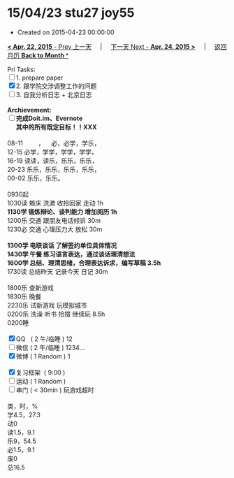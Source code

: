 # 15/04/23 stu27 joy55

- Created on 2015-04-23 00:00:00

[**< Apr. 22, 2015** - Prev 上一天](/lifelogs/2015/04/d22.md) &nbsp; &nbsp; | &nbsp; &nbsp; [下一天 Next - **Apr. 24, 2015 >**](/lifelogs/2015/04/d24.md) &nbsp; &nbsp; |  &nbsp; &nbsp; [返回月历 **Back to Month ^**](/lifelogs/2015/04/index.md)
<br/><div>Pri Tasks:<br/><input type="checkbox" />1. prepare paper</div>	<div><input type="checkbox" checked="true" />2. 跟学院交涉调整工作的问题</div>	<div><input type="checkbox" />3. 自我分析日志 + 北京日志</div>	<div><br/></div>	<div><b>Archievement:</b></div>	<div><b><input type="checkbox" />完成Doit.im、</b><b>Evernote</b></div>	<div><b>      其中的</b><b>所有</b><b>既定目标！！</b><b>XXX</b></div>	<div>		<div><br/></div>08-11         ，    必，必学，学乐，<br/>12-15 必学，学学，学学，学学，<br/>16-19 读读，读乐，乐乐，乐乐，<br/>20-23 乐乐，乐乐，乐乐，乐乐，	</div>	<div>00-02 乐乐，乐乐。<br/>		<div><br/></div>0930起<br/>1030读 赖床 洗漱 收拾回家 走动 1h	</div>	<div><b>1130学 </b><b>锻炼</b><b>辩论、谈判能力 增加阅历 1h </b></div>	<div>1200乐 交通 跟朋友电话倾诉 30m</div>	<div>1230必 交通 心理压力大 放松 30m </div>	<div><br/></div>	<div><b>1300学 电联谈话 了解签约单位具体情况</b></div>	<div><b>1430学 午餐 练习语言表达，通过谈话理清想法</b></div>	<div><b>1600学 总结、理清思绪，合理表达诉求，编写草稿 3.5h</b></div>	<div>1730读 总结昨天 记录今天 日记 30m</div>	<div><br/></div>	<div>1800乐 查新游戏 </div>	<div>1830乐 晚餐</div>	<div>2230乐 试新游戏 玩模拟城市</div><div>0200乐 洗澡 听书 拾掇 继续玩 8.5h</div><div>0200睡</div>	<div><br/></div>	<div><input type="checkbox" checked="true" />QQ   ( 2 午/临睡 ) 12<br/><input type="checkbox" />微信 ( 2 午/临睡 ) 1234...</div>	<div><input type="checkbox" checked="true" />微博 ( 1 Random ) 1</div>	<div><br/></div>	<div><input type="checkbox" checked="true" />复习框架  ( 9:00 ) <br/></div>	<div><input type="checkbox" />运动 ( 1 Random ) </div>	<div><input type="checkbox" />串门 ( < 30min ) 玩游戏超时</div>	<div>		<div><br/></div>类，时，%<br/>学4.5，27.3<br/>动0<br/>读1.5，9.1<br/>乐9，54.5<br/>必1.5，9.1<br/>废0<br/>总16.5</div>
